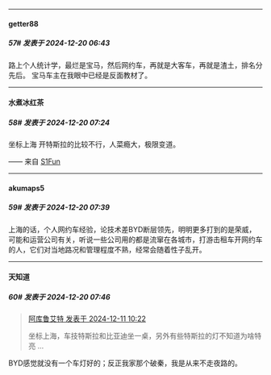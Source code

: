﻿
*****

####  getter88  
##### 57#       发表于 2024-12-20 06:43

路上个人统计学，最烂是宝马，然后网约车，再就是大客车，再就是渣土，排名分先后。 宝马车主在我眼中已经是反面教材了。


*****

####  水煮冰红茶  
##### 58#       发表于 2024-12-20 07:24

坐标上海 开特斯拉的比较不行，人菜瘾大，极限变道。

—— 来自 [S1Fun](https://s1fun.koalcat.com)


*****

####  akumaps5  
##### 59#       发表于 2024-12-20 07:39

上海的话，个人网约车经验，论技术差BYD断层领先，明明更多打到的是荣威，可能和运营公司有关，听说一些公司用的都是流窜在各城市，打游击租车开网约车的人，它们对当地路况和管理程度不熟，经常会随着性子乱开。


*****

####  天知道  
##### 60#       发表于 2024-12-20 07:46

<blockquote><a href="httphttps://bbs.saraba1st.com/2b/forum.php?mod=redirect&amp;goto=findpost&amp;pid=66894713&amp;ptid=2210099" target="_blank">阿库鲁艾特 发表于 2024-12-11 10:22</a>

坐标上海，车技特斯拉和比亚迪坐一桌，另外有些特斯拉的灯不知道为啥特亮 ...</blockquote>
BYD感觉就没有一个车灯好的；反正我家那个破秦，我是从来不走夜路的。

